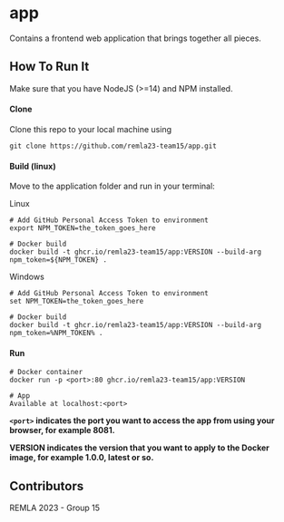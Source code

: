 # app
Contains a frontend web application that brings together all pieces.

## How To Run It

Make sure that you have NodeJS (>=14) and NPM installed.

#### Clone

Clone this repo to your local machine using
```
git clone https://github.com/remla23-team15/app.git
```

#### Build (linux)

Move to  the application folder and run in your terminal:

Linux
```
# Add GitHub Personal Access Token to environment
export NPM_TOKEN=the_token_goes_here

# Docker build
docker build -t ghcr.io/remla23-team15/app:VERSION --build-arg npm_token=${NPM_TOKEN} .
```

Windows
```
# Add GitHub Personal Access Token to environment
set NPM_TOKEN=the_token_goes_here

# Docker build
docker build -t ghcr.io/remla23-team15/app:VERSION --build-arg npm_token=%NPM_TOKEN% .
```

#### Run


```
# Docker container
docker run -p <port>:80 ghcr.io/remla23-team15/app:VERSION

# App
Available at localhost:<port>
```

**`<port>` indicates the port you want to access the app from using your browser, for example 8081.**

**VERSION indicates the version that you want to apply to the Docker image, for example 1.0.0, latest or so.**

## Contributors

REMLA 2023 - Group 15
